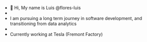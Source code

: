- 👋 Hi, My name is Luis @flores-luis
- 
- I am pursuing a long term journey in software development, and transitioning from data analytics
- 
- Currently working at Tesla (Fremont Factory)

<!---
flores-luis/flores-luis is a ✨ special ✨ repository because its `README.md` (this file) appears on your GitHub profile.
You can click the Preview link to take a look at your changes.
--->
